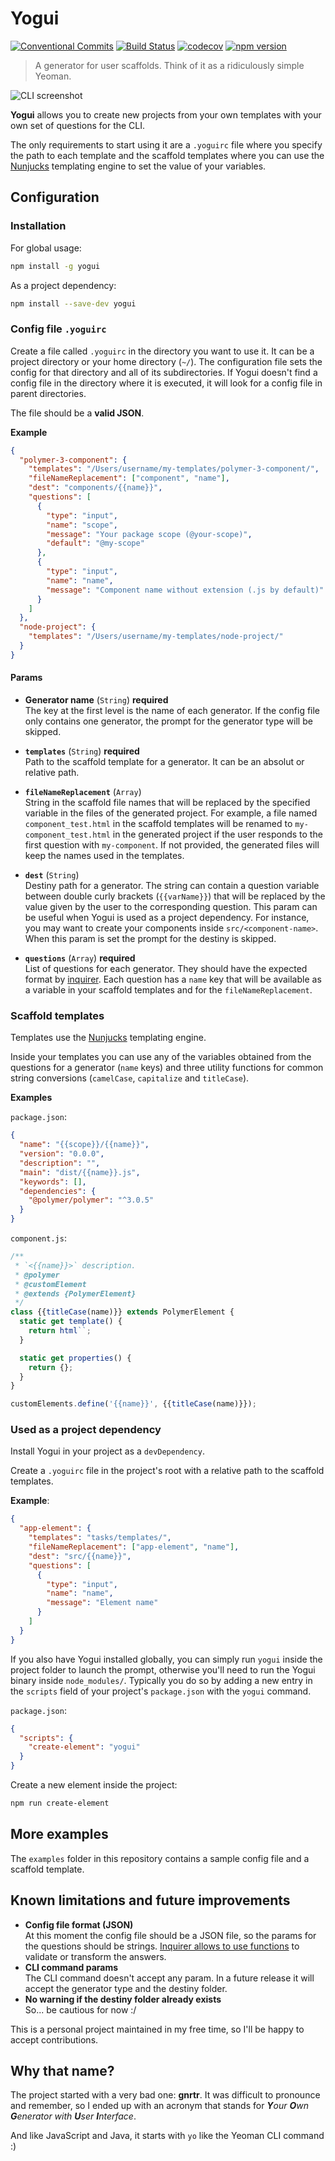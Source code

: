# Yogui

[![Conventional Commits](https://img.shields.io/badge/Conventional%20Commits-1.0.0-yellow.svg)](https://conventionalcommits.org)
[![Build Status](https://img.shields.io/travis/kcmr/yogui/master.svg)](https://travis-ci.org/kcmr/yogui) 
[![codecov](https://codecov.io/gh/kcmr/yogui/branch/master/graph/badge.svg)](https://codecov.io/gh/kcmr/yogui)
[![npm version](https://badge.fury.io/js/yogui.svg)](https://badge.fury.io/js/yogui)

> A generator for user scaffolds. Think of it as a ridiculously simple Yeoman.

![CLI screenshot](https://raw.githubusercontent.com/kcmr/yogui/master/docs/yogui.gif)

**Yogui** allows you to create new projects from your own templates with your own set of questions for the CLI. 

The only requirements to start using it are a `.yoguirc` file where you specify the path to each template and the scaffold templates where you can use the [Nunjucks](https://mozilla.github.io/nunjucks/) templating engine to set the value of your variables.

## Configuration

### Installation

For global usage:

```sh
npm install -g yogui
```

As a project dependency:

```sh
npm install --save-dev yogui
```

### Config file `.yoguirc`

Create a file called `.yoguirc` in the directory you want to use it. It can be a project directory or your home directory (`~/`). The configuration file sets the config for that directory and all of its subdirectories. If Yogui doesn't find a config file in the directory where it is executed, it will look for a config file in parent directories.

The file should be a **valid JSON**.

**Example**

```json
{
  "polymer-3-component": {
    "templates": "/Users/username/my-templates/polymer-3-component/",
    "fileNameReplacement": ["component", "name"],
    "dest": "components/{{name}}",
    "questions": [
      {
        "type": "input",
        "name": "scope",
        "message": "Your package scope (@your-scope)",
        "default": "@my-scope"
      },
      {
        "type": "input",
        "name": "name",
        "message": "Component name without extension (.js by default)"
      }
    ]
  },
  "node-project": {
    "templates": "/Users/username/my-templates/node-project/"
  }
}
```

#### Params

- **Generator name** (`String`) **required**   
The key at the first level is the name of each generator. If the config file only contains one generator, the prompt for the generator type will be skipped.

- **`templates`** (`String`) **required**   
Path to the scaffold template for a generator. It can be an absolut or relative path.

- **`fileNameReplacement`** (`Array`)    
String in the scaffold file names that will be replaced by the specified variable in the files of the generated project. For example, a file named `component_test.html` in the scaffold templates will be renamed to `my-component_test.html` in the generated project if the user responds to the first question with `my-component`. If not provided, the generated files will keep the names used in the templates.

- **`dest`** (`String`)   
Destiny path for a generator. The string can contain a question variable between double curly brackets (`{{varName}}`) that will be replaced by the value given by the user to the corresponding question. This param can be useful when Yogui is used as a project dependency. For instance, you may want to create your components inside `src/<component-name>`. When this param is set the prompt for the destiny is skipped.

- **`questions`** (`Array`) **required**   
List of questions for each generator. They should have the expected format by [inquirer](https://github.com/SBoudrias/Inquirer.js). Each question has a `name` key that will be available as a variable in your scaffold templates and for the `fileNameReplacement`.


### Scaffold templates

Templates use the [Nunjucks](https://mozilla.github.io/nunjucks/) templating engine. 

Inside your templates you can use any of the variables obtained from the questions for a generator (`name` keys) and three utility functions for common string conversions (`camelCase`, `capitalize` and `titleCase`).

**Examples**

`package.json`:

```json
{
  "name": "{{scope}}/{{name}}",
  "version": "0.0.0",
  "description": "",
  "main": "dist/{{name}}.js",
  "keywords": [],
  "dependencies": {
    "@polymer/polymer": "^3.0.5"
  }
}
```

`component.js`:

```js
/**
 * `<{{name}}>` description.
 * @polymer
 * @customElement
 * @extends {PolymerElement}
 */
class {{titleCase(name)}} extends PolymerElement {
  static get template() {
    return html``;
  }

  static get properties() {
    return {};
  }
}

customElements.define('{{name}}', {{titleCase(name)}});
```

### Used as a project dependency

Install Yogui in your project as a `devDependency`.

Create a `.yoguirc` file in the project's root with a relative path to the scaffold templates.

**Example**:

```json
{
  "app-element": {
    "templates": "tasks/templates/",
    "fileNameReplacement": ["app-element", "name"],
    "dest": "src/{{name}}",
    "questions": [
      {
        "type": "input",
        "name": "name",
        "message": "Element name"
      }
    ]
  }
}
```

If you also have Yogui installed globally, you can simply run `yogui` inside the project folder to launch the prompt, otherwise you'll need to run the Yogui binary inside `node_modules/`. Typically you do so by adding a new entry in the `scripts` field of your project's `package.json` with the `yogui` command.

`package.json`:

```json
{
  "scripts": {
    "create-element": "yogui"
  }
}
```

Create a new element inside the project:

```sh
npm run create-element
```

## More examples

The `examples` folder in this repository contains a sample config file and a scaffold template.

## Known limitations and future improvements

- **Config file format (JSON)**   
At this moment the config file should be a JSON file, so the params for the questions should be strings. [Inquirer allows to use functions](https://github.com/SBoudrias/Inquirer.js#questions) to validate or transform the answers.
- **CLI command params**   
The CLI command doesn't accept any param. In a future release it will accept the generator type and the destiny folder.
- **No warning if the destiny folder already exists**   
So... be cautious for now :/

This is a personal project maintained in my free time, so I'll be happy to accept contributions.

## Why that name?

The project started with a very bad one: **gnrtr**. It was difficult to pronounce and remember, so I ended up with an acronym that stands for ***Y**our **O**wn **G**enerator with **U**ser **I**nterface*.

And like JavaScript and Java, it starts with `yo` like the Yeoman CLI command :)
